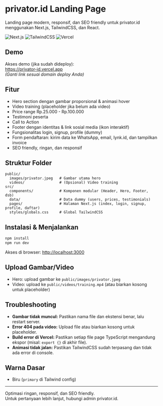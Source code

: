 # privator.id Landing Page

Landing page modern, responsif, dan SEO friendly untuk privator.id menggunakan Next.js, TailwindCSS, dan React.

![Next.js](https://img.shields.io/badge/Next.js-15-blue) ![TailwindCSS](https://img.shields.io/badge/TailwindCSS-3.x-blue) ![Vercel](https://img.shields.io/badge/Deploy-Vercel-black)

## Demo

Akses demo (jika sudah dideploy):  
<https://privator-id.vercel.app>  
*(Ganti link sesuai domain deploy Anda)*

## Fitur
- Hero section dengan gambar proporsional & animasi hover
- Video training (placeholder jika belum ada video)
- Price range Rp.25.000 - Rp.100.000
- Testimoni peserta
- Call to Action
- Footer dengan identitas & link sosial media (ikon interaktif)
- Fungsionalitas login, signup, profile (dummy)
- Form pendaftaran: kirim data ke WhatsApp, email, lynk.id, dan tampilkan invoice
- SEO friendly, ringan, dan responsif

## Struktur Folder
```
public/
  images/privator.jpeg   # Gambar utama hero
  videos/                # (Opsional) Video training
src/
  components/            # Komponen modular (Header, Hero, Footer, dsb)
  data/                  # Data dummy (users, prices, testimonials)
  pages/                 # Halaman Next.js (index, login, signup, profile, daftar)
  styles/globals.css     # Global TailwindCSS
```

## Instalasi & Menjalankan
```bash
npm install
npm run dev
```
Akses di browser: [http://localhost:3000](http://localhost:3000)

## Upload Gambar/Video
- Hero: upload gambar ke `public/images/privator.jpeg`
- Video: upload ke `public/videos/training.mp4` (atau biarkan kosong untuk placeholder)

## Troubleshooting
- **Gambar tidak muncul:** Pastikan nama file dan ekstensi benar, lalu restart server.
- **Error 404 pada video:** Upload file atau biarkan kosong untuk placeholder.
- **Build error di Vercel:** Pastikan setiap file page TypeScript mengandung ekspor (misal: `export {}` di akhir file).
- **Animasi tidak jalan:** Pastikan TailwindCSS sudah terpasang dan tidak ada error di console.

## Warna Dasar
- Biru (`primary` di Tailwind config)

---

Optimasi ringan, responsif, dan SEO friendly.  
Untuk pertanyaan lebih lanjut, hubungi admin privator.id. 